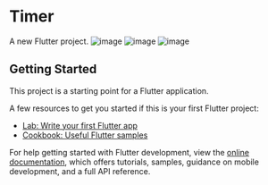 # Timer

A new Flutter project.
![image](https://github.com/gisellekim/flutter-WebComic/assets/69022097/47ce8ebf-b541-4069-ba6b-2733329ccf8f)
![image](https://github.com/gisellekim/flutter-WebComic/assets/69022097/b3a3a172-4ee4-4eb8-8cdc-ef496121b98b)
![image](https://github.com/gisellekim/flutter-WebComic/assets/69022097/4b2ba51f-bf76-489c-88de-11023a7a9b35)


## Getting Started

This project is a starting point for a Flutter application.

A few resources to get you started if this is your first Flutter project:

- [Lab: Write your first Flutter app](https://docs.flutter.dev/get-started/codelab)
- [Cookbook: Useful Flutter samples](https://docs.flutter.dev/cookbook)

For help getting started with Flutter development, view the
[online documentation](https://docs.flutter.dev/), which offers tutorials,
samples, guidance on mobile development, and a full API reference.
